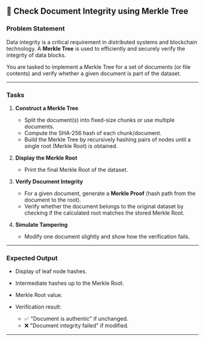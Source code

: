 
## 📑 **Check Document Integrity using Merkle Tree**

### **Problem Statement**

Data integrity is a critical requirement in distributed systems and blockchain technology. A **Merkle Tree** is used to efficiently and securely verify the integrity of data blocks.

You are tasked to implement a Merkle Tree for a set of documents (or file contents) and verify whether a given document is part of the dataset.

---

### **Tasks**

1. **Construct a Merkle Tree**

   * Split the document(s) into fixed-size chunks or use multiple documents.
   * Compute the SHA-256 hash of each chunk/document.
   * Build the Merkle Tree by recursively hashing pairs of nodes until a single root (Merkle Root) is obtained.

2. **Display the Merkle Root**

   * Print the final Merkle Root of the dataset.

3. **Verify Document Integrity**

   * For a given document, generate a **Merkle Proof** (hash path from the document to the root).
   * Verify whether the document belongs to the original dataset by checking if the calculated root matches the stored Merkle Root.

4. **Simulate Tampering**

   * Modify one document slightly and show how the verification fails.

---

### **Expected Output**

* Display of leaf node hashes.
* Intermediate hashes up to the Merkle Root.
* Merkle Root value.
* Verification result:

  * ✅ "Document is authentic" if unchanged.
  * ❌ "Document integrity failed" if modified.

---